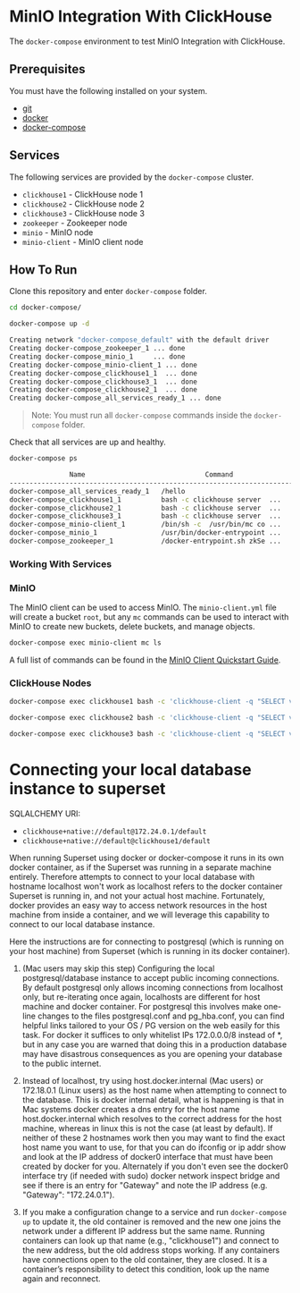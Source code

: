 # MinIO Integration With ClickHouse

The `docker-compose` environment to test MinIO Integration with ClickHouse.

## Prerequisites

You must have the following installed on your system.

* [git]
* [docker]
* [docker-compose]

## Services

The following services are provided by the `docker-compose` cluster.

* `clickhouse1` - ClickHouse node 1
* `clickhouse2` - ClickHouse node 2
* `clickhouse3` - ClickHouse node 3
* `zookeeper` - Zookeeper node
* `minio` - MinIO node
* `minio-client` - MinIO client node

## How To Run

Clone this repository and enter `docker-compose` folder.

```bash
cd docker-compose/
```

```bash
docker-compose up -d
```

```bash
Creating network "docker-compose_default" with the default driver
Creating docker-compose_zookeeper_1 ... done
Creating docker-compose_minio_1     ... done
Creating docker-compose_minio-client_1 ... done
Creating docker-compose_clickhouse1_1  ... done
Creating docker-compose_clickhouse3_1  ... done
Creating docker-compose_clickhouse2_1  ... done
Creating docker-compose_all_services_ready_1 ... done
```

> Note: You must run all `docker-compose` commands inside the `docker-compose` folder.

Check that all services are up and healthy.

 ```bash
docker-compose ps
```

```bash
               Name                              Command                  State                    Ports              
----------------------------------------------------------------------------------------------------------------------
docker-compose_all_services_ready_1   /hello                           Exit 0                                         
docker-compose_clickhouse1_1          bash -c clickhouse server  ...   Up (healthy)   8123/tcp, 9000/tcp, 9009/tcp    
docker-compose_clickhouse2_1          bash -c clickhouse server  ...   Up (healthy)   8123/tcp, 9000/tcp, 9009/tcp    
docker-compose_clickhouse3_1          bash -c clickhouse server  ...   Up (healthy)   8123/tcp, 9000/tcp, 9009/tcp    
docker-compose_minio-client_1         /bin/sh -c  /usr/bin/mc co ...   Up (healthy)                                   
docker-compose_minio_1                /usr/bin/docker-entrypoint ...   Up (healthy)   9000/tcp, 0.0.0.0:9001->9001/tcp
docker-compose_zookeeper_1            /docker-entrypoint.sh zkSe ...   Up (healthy)   2181/tcp, 2888/tcp, 3888/tcp   
```

### Working With Services

### MinIO

The MinIO client can be used to access MinIO. The `minio-client.yml` file will
create a bucket `root`, but any `mc` commands can be used to interact with MinIO
to create new buckets, delete buckets, and manage objects.

```bash
docker-compose exec minio-client mc ls
```

A full list of commands can be found in the [MinIO Client Quickstart Guide].

### ClickHouse Nodes

```bash
docker-compose exec clickhouse1 bash -c 'clickhouse-client -q "SELECT version()"'
```

```bash
docker-compose exec clickhouse2 bash -c 'clickhouse-client -q "SELECT version()"'
```

```bash
docker-compose exec clickhouse3 bash -c 'clickhouse-client -q "SELECT version()"'
```

[git]: https://git-scm.com/
[docker]: https://www.docker.com/
[docker-compose]: https://docs.docker.com/compose/
[MinIO Client Quickstart Guide]: https://docs.min.io/docs/minio-client-quickstart-guide.html

# Connecting your local database instance to superset

SQLALCHEMY URI: 
 - `clickhouse+native://default@172.24.0.1/default`
 - `clickhouse+native://default@clickhouse1/default`

When running Superset using docker or docker-compose it runs in its own docker container, as if the Superset was running in a separate machine entirely. Therefore attempts to connect to your local database with hostname localhost won't work as localhost refers to the docker container Superset is running in, and not your actual host machine. Fortunately, docker provides an easy way to access network resources in the host machine from inside a container, and we will leverage this capability to connect to our local database instance.

Here the instructions are for connecting to postgresql (which is running on your host machine) from Superset (which is running in its docker container).

1. (Mac users may skip this step) Configuring the local postgresql/database instance to accept public incoming connections. By default postgresql only allows incoming connections from localhost only, but re-iterating once again, localhosts are different for host machine and docker container. For postgresql this involves make one-line changes to the files postgresql.conf and pg_hba.conf, you can find helpful links tailored to your OS / PG version on the web easily for this task. For docker it suffices to only whitelist IPs 172.0.0.0/8 instead of *, but in any case you are warned that doing this in a production database may have disastrous consequences as you are opening your database to the public internet.

2. Instead of localhost, try using host.docker.internal (Mac users) or 172.18.0.1 (Linux users) as the host name when attempting to connect to the database. This is docker internal detail, what is happening is that in Mac systems docker creates a dns entry for the host name host.docker.internal which resolves to the correct address for the host machine, whereas in linux this is not the case (at least by default). If neither of these 2 hostnames work then you may want to find the exact host name you want to use, for that you can do ifconfig or ip addr show and look at the IP address of docker0 interface that must have been created by docker for you. Alternately if you don't even see the docker0 interface try (if needed with sudo) docker network inspect bridge and see if there is an entry for "Gateway" and note the IP address (e.g. "Gateway": "172.24.0.1").

3. If you make a configuration change to a service and run `docker-compose up` to update it, the old container is removed and the new one joins the network under a different IP address but the same name. Running containers can look up that name (e.g., "clickhouse1") and connect to the new address, but the old address stops working. If any containers have connections open to the old container, they are closed. It is a container’s responsibility to detect this condition, look up the name again and reconnect.

